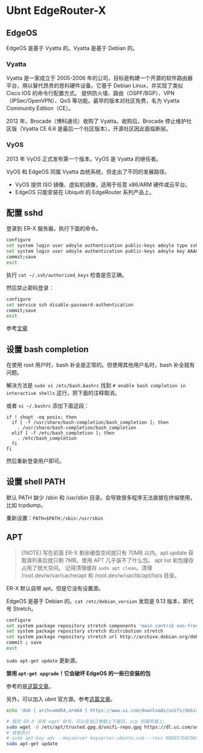 # Ubnt EdgeRouter-X

## EdgeOS

EdgeOS 是基于 Vyatta 的。Vyatta 是基于 Debian 的。

### Vyatta

Vyatta 是一家成立于 2005-2006 年的公司，目标是构建一个开源的软件路由器平台，用以替代昂贵的思科硬件设备。它基于 Debian Linux，并实现了类似 Cisco IOS 的命令行配置方式。
提供防火墙、路由（OSPF/BGP）、VPN（IPSec/OpenVPN）、QoS 等功能。最早的版本对社区免费，名为 Vyatta Community Edition（CE）。

2012 年，Brocade（博科通讯）收购了 Vyatta。收购后，Brocade 停止维护社区版（Vyatta CE 6.6 是最后一个社区版本）。开源社区因此面临断层。

### VyOS

2013 年 VyOS 正式发布第一个版本。VyOS 是 Vyatta 的继任者。

VyOS 和 EdgeOS 同属 Vyatta 血统系统，但走出了不同的发展路径。

- VyOS 提供 ISO 镜像、虚拟机镜像，适用于任意 x86/ARM 硬件或云平台。
- EdgeOS 只能安装在 Ubiquiti 的 EdgeRouter 系列产品上。

## 配置 sshd

登录到 ER-X 服务器，执行下面的命令。

```sh
configure
set system login user adoyle authentication public-keys adoyle type ssh-ed25519
set system login user adoyle authentication public-keys adoyle key AAAAC3NzaC1lZDI1NTE5AAAAIJM/MdzWyA2ixgQnhMe+XIygiDqXUM3M9tsVKm/v/QbQ
commit;save
exit
```

执行 `cat ~/.ssh/authorized_keys` 检查是否正确。

然后禁止密码登录：

```sh
configure
set service ssh disable-password-authentication
commit;save
exit
```

参考[文章](https://docs.vyos.io/en/latest/configuration/system/login.html)

## 设置 bash completion

在使用 root 用户时，bash 补全是正常的。但使用其他用户名时，bash 补全就有问题。

解决方法是 `sudo vi /etc/bash.bashrc` 找到 `# enable bash completion in interactive shells` 这行，把下面的注释取消。

或者 `vi ~/.bashrc` 添加下面这段：

```
if ! shopt -oq posix; then
  if [ -f /usr/share/bash-completion/bash_completion ]; then
    . /usr/share/bash-completion/bash_completion
  elif [ -f /etc/bash_completion ]; then
    . /etc/bash_completion
  fi
fi
```

然后重新登录用户即可。

## 设置 shell PATH

默认 PATH 缺少 /sbin 和 /usr/sbin 目录。会导致很多程序无法直接在终端使用，比如 tcpdump。

重新设置：`PATH=$PATH:/sbin:/usr/sbin`

## APT

>[!NOTE] 写在前面
> ER-X 剩余硬盘空间就只有 70MB 以内。apt update 获取源列表后就只剩 7MB。使用 APT 几乎装不了什么包。
> apt list 和包缓存占用了很大空间。
> 记得清理缓存 `sudo apt clean`。清理 /root.dev/w/var/cache/apt 和 /root.dev/w/var/lib/apt/lists 目录。

ER-X 默认自带 apt。但是它没有设置源。

EdgeOS 是基于 Debian 的。`cat /etc/debian_version` 发现是 9.13 版本，即代号 Stretch。

```sh
configure
set system package repository stretch components 'main contrib non-free'
set system package repository stretch distribution stretch
set system package repository stretch url http://archive.debian.org/debian
commit ; save
exit
```

`sudo apt-get update` 更新源。

**禁用 `apt-get upgrade`！它会破坏 EdgeOS 的一些已安装的包**

参考的是[这篇文章](https://help.uisp.com/hc/en-us/articles/22591219068055-EdgeRouter-Add-Debian-Packages-to-EdgeOS)。

另外，可以加入 ubnt 官方源。参考[这篇文章](https://help.ui.com/hc/en-us/articles/220066768-Updating-and-Installing-Self-Hosted-UniFi-Network-Servers-Linux)。

```sh
echo 'deb [ arch=amd64,arm64 ] https://www.ui.com/downloads/unifi/debian stable ubiquiti' | sudo tee /etc/apt/sources.list.d/100-ubnt-unifi.list

# 我的 ER-X 没有 wget 命令，可以在自己电脑上下载后，scp 到服务器上。
sudo wget -O /etc/apt/trusted.gpg.d/unifi-repo.gpg https://dl.ui.com/unifi/unifi-repo.gpg
# 或者执行
# sudo apt-key adv --keyserver keyserver.ubuntu.com --recv 06E85760C0A52C50
sudo apt-get update
```
